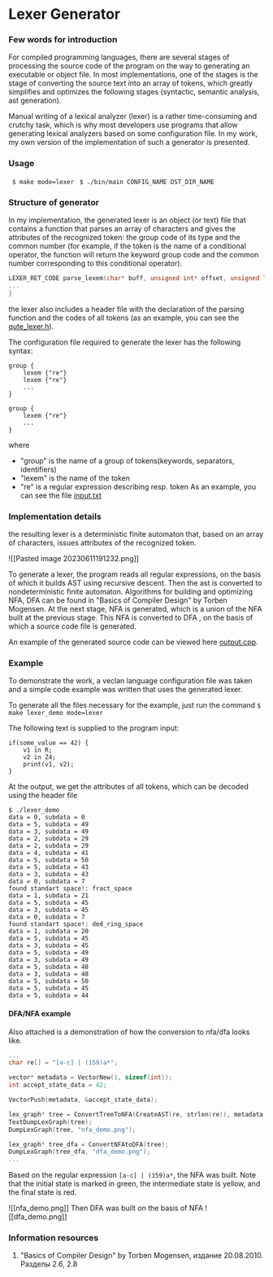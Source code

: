 # Lexer Generator
### Few words for introduction
For compiled programming languages, there are several stages of processing the source code of the program on the way to generating an executable or object file. In most implementations, one of the stages is the stage of converting the source text into an array of tokens, which greatly simplifies and optimizes the following stages (syntactic, semantic analysis, ast generation).

Manual writing of a lexical analyzer (lexer) is a rather time-consuming and crutchy task, which is why most developers use programs that allow generating lexical analyzers based on some configuration file. In my work, my own version of the implementation of such a generator is presented.

### Usage
``` $ make mode=lexer```
``` $ ./bin/main CONFIG_NAME DST_DIR_NAME```

### Structure of generator
In my implementation, the generated lexer is an object (or text) file that contains a function that parses an array of characters and gives the attributes of the recognized token: the group code of its type and the common number (for example, if the token is the name of a conditional operator, the function will return the keyword group code and the common number corresponding to this conditional operator).

```c
LEXER_RET_CODE parse_lexem(char* buff, unsigned int* offset, unsigned long long int* data, unsigned long long int* subdata) {
...
}
```
the lexer also includes a header file with the declaration of the parsing function and the codes of all tokens (as an example, you can see the [qute_lexer.h](samples/lexer_generator/qute_lexer.h)).

The configuration file required to generate the lexer has the following syntax:

```
group {
	lexem {"re"}
	lexem {"re"}
	...
}

group {
	lexem {"re"}
	...
}
```
where 
- "group" is the name of a group of tokens(keywords, separators, identifiers)
- "lexem" is the name of the token
- "re" is a regular expression describing resp. token
As an example, you can see the file  [input.txt](samples/lexer_generator/input.txt)

### Implementation details
the resulting lexer is a deterministic finite automaton that, based on an array of characters, issues attributes of the recognized token.

![[Pasted image 20230611191232.png]]

To generate a lexer, the program reads all regular expressions, on the basis of which it builds AST using recursive descent. Then the ast is converted to nondeterministic finite automaton. Algorithms for building and optimizing NFA, DFA can be found in "Basics of Compiler Design" by Torben Mogensen. At the next stage, NFA is generated, which is a union of the NFA built at the previous stage. This NFA is converted to DFA , on the basis of which a source code file is generated. 

An example of the generated source code can be viewed here  [output.cpp](samples/lexer_generator/output.cpp).

### Example
To demonstrate the work, a veclan language configuration file was taken and a simple code example was written that uses the generated lexer.

To generate all the files necessary for the example, just run the command
``` $ make lexer_demo mode=lexer ```

The following text is supplied to the program input:
```
if(some_value == 42) {
	v1 in R;
	v2 in Z4;
	print(v1, v2);
}
```
At the output, we get the attributes of all tokens, which can be decoded using the header file
```
$ ./lexer_demo
data = 0, subdata = 0
data = 5, subdata = 49
data = 3, subdata = 49
data = 2, subdata = 29
data = 2, subdata = 29
data = 4, subdata = 41
data = 5, subdata = 50
data = 5, subdata = 43
data = 3, subdata = 43
data = 0, subdata = 7
found standart space!: fract_space
data = 1, subdata = 21
data = 5, subdata = 45
data = 3, subdata = 45
data = 0, subdata = 7
found standart space!: ded_ring_space
data = 1, subdata = 20
data = 5, subdata = 45
data = 3, subdata = 45
data = 5, subdata = 49
data = 3, subdata = 49
data = 5, subdata = 48
data = 3, subdata = 48
data = 5, subdata = 50
data = 5, subdata = 45
data = 5, subdata = 44
```

#### DFA/NFA example
Also attached is a demonstration of how the conversion to nfa/dfa looks like.

```cpp
...
char re[] = "[a-c] | (159)a*";

vector* metadata = VectorNew(1, sizeof(int));
int accept_state_data = 42;

VectorPush(metadata, &accept_state_data);

lex_graph* tree = ConvertTreeToNFA(CreateAST(re, strlen(re)), metadata);
TextDumpLexGraph(tree);
DumpLexGraph(tree, "nfa_demo.png");

lex_graph* tree_dfa = ConvertNFAtoDFA(tree);
DumpLexGraph(tree_dfa, "dfa_demo.png");
...
```

Based on the regular expression ``[a-c] | (159)a*``, the NFA was built. Note that the initial state is marked in green, the intermediate state is yellow, and the final state is red.

![[nfa_demo.png]]
Then DFA was built on the basis of NFA
![[dfa_demo.png]]

### Information resources
1. "Basics of Compiler Design" by Torben Mogensen, издание 20.08.2010. Разделы 2.6, 2.8